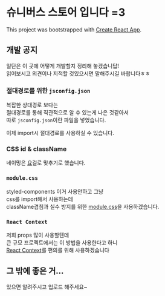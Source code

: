 # 슈니버스 스토어 입니다 =3

This project was bootstrapped with [Create React App](https://github.com/facebook/create-react-app).

## 개발 공지

일단은 이 곳에 어떻게 개발할지 정리해 놓겠습니답! \
읽어보시고 의견이나 지적할 것있으시면 말해주시길 바랍니다ㅎㅎ

### 절대경로를 위한 `jsconfig.json`

복잡한 상대경로 보다는 \
절대경로를 통해 직관적으로 알 수 있는게 나은 것같아서 \
따로 `jsconfig.json`이란 파일을 넣었습니다.

이제 import시 절대경로를 사용하실 수 있습니다.

### CSS id & className

네이밍은 [요](https://github.com/dumplehomin/HTML-CSS-Guide/blob/master/1.Naming%20Guide.md)걸로 맞추기로 했습니다.

### `module.css`

styled-components 이거 사용안하고 그냥 \
css를 import해서 사용하는데 \
className겹침과 실수 방지를 위한 [module.css](https://velog.io/@kwonh/React-CSS%EB%A5%BC-%EC%9E%91%EC%84%B1%ED%95%98%EB%8A%94-%EB%B0%A9%EB%B2%95%EB%93%A4-css-module-sass-css-in-js)을 사용하겠습니다.

### `React Context`

저희 props 많이 사용할텐데 \
큰 규모 프로젝트에서는 이 방법을 사용한다고 하니 \
[React Context](https://www.daleseo.com/react-context/)를 편의를 위해 사용하겠습니다

## 그 밖에 좋은 거...

있으면 알려주시고 업로드 해주세요~